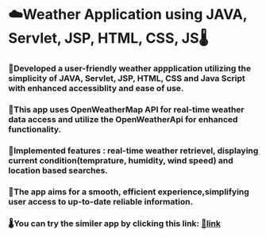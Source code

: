 # ☁️Weather Application using JAVA, Servlet, JSP, HTML, CSS, JS🌡️
### 🎯Developed a user-friendly weather appplication utilizing the simplicity of JAVA, Servlet, JSP, HTML, CSS and Java Script with enhanced accessiblity and ease of use.
### 🎯This app uses OpenWeatherMap API for real-time weather data access and utilize the OpenWeatherApi for enhanced functionality.
### 🎯Implemented features : real-time weather retrievel, displaying current condition(temprature, humidity, wind speed) and location based searches.
### 🎯The app aims for a smooth, efficient experience,simplifying user access to up-to-date reliable information.
### 🌡️You can try the similer app by clicking this link: [🔗link](https://nitikeshyewale.github.io/WeatherApplicationUsingJS/)
